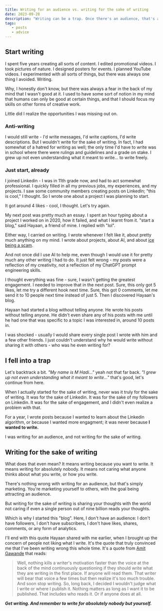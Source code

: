 ```yaml
---
title: Writing for an audience vs. writing for the sake of writing
date: 2023-09-28
description: "Writing can be a trap. Once there's an audience, that's all that matters. I fell into that trap..."
tags:
   - posts
   - advice
---
```

## Start writing
I spent five years creating all sorts of content. I edited promotional videos. I took pictures of nature. I designed posters for events. I planned YouTube videos. I experimented with all sorts of things, but there was always one thing I avoided. Writing.

Why, I honestly don't know, but there was always a fear in the back of my mind that I wasn't good at it. I used to have some sort of notion in my mind that humans can only be good at certain things, and that I should focus my skills on other forms of creative work.

Little did I realize the opportunities I was missing out on.

### Anti-writing
I would still write - I'd write messages, I'd write captions, I'd write descriptions. But I wouldn't write for the sake of writing. In fact, I had somewhat of a hatred for writing as well; the only time I'd have to write was in school where there were rulings and guidelines and a grade on stake. I grew up not even understanding what it meant to write... to write freely.

### Just start, already
I joined Linkedin - I was in 11th grade now, and had to act somewhat professional. I quickly filled in all my previous jobs, my experiences, and my projects. I saw some community members creating posts on LinkedIn; "this is cool," I thought. So I wrote one about a project I was planning to start. 

It got around 4 likes - cool, I thought. Let's try again.

My next post was pretty much an essay. I spent an hour typing about a project I worked on in 2020, how it failed, and what I learnt from it. "start a blog," said Hayaan, a friend of mine. I replied with "lol". 

Either way, I carried on writing. I wrote whenever I felt like it, about pretty much anything on my mind. I wrote about projects, about AI, and about [ice being a scam](https://www.linkedin.com/posts/mhadimedia_marketing-smart-scam-activity-7065111215500398592-X92a?utm_source=share&utm_medium=member_desktop). 

And not once did I use AI to help me, even though I would use it for pretty much any other writing I had to do. It just felt wrong - my posts were a reflection of my creativity, not a reflection of my ChatGPT prompt engineering skills.

I thought everything was fine - sure, I wasn't getting the greatest engagement. I needed to improve that in the next post. Sure, this only got 5 likes, let me try a different hook next time. Sure, this got 0 comments, let me send it to 10 people next time instead of just 5. Then I discovered Hayaan's blog.

Hayaan had started a blog without telling anyone. He wrote his posts without telling anyone. He didn't even share any of his posts with me until he had one that was specific to a topic I was interested in, around 10 posts in. 

I was shocked - usually I would share every single post I wrote with him and a few other friends. I just couldn't understand why he would write without sharing it with others - who was he even writing for?

## I fell into a trap
Let's backtrack a bit. *"My name is M Hadi..."* yeah not that far back.
*"I grew up not even understanding what it meant to write..."* that's good, let's continue from here.

When I actually started for the sake of writing, never was it truly for the sake of writing. It was for the sake of Linkedin. It was for the sake of my followers on Linkedin. It was for the sake of engagement, and I didn't even realize a problem with that. 

For a year, I wrote posts because I wanted to learn about the Linkedin algorithm, or because I wanted more engagment; it was never because **I wanted to write.**

I was writing for an audience, and not writing for the sake of writing.

## Writing for the sake of writing
What does that even mean? It means writing because you want to write. It means writing for absolutely nobody. It means not caring what anyone thinks about what you write, or how you write.

There's nothing wrong with writing for an audience, but that's simply marketing. You're marketing yourself to others, with the goal being attracting an audience.

But writing for the sake of writing is sharing your thoughts with the world not caring if even a single person out of nine billion reads your thoughts.

Which is why I started this "blog". Here, I don't have an audience: I don't have followers, I don't have subscribers, I don't have likes, shares, comments, or any form of analytics.

I'll end with this quote Hayaan shared with me earlier, when I brought up the concern of people not liking what I write. It's the quote that truly convinced me that I've been writing wrong this whole time. It's a quote from [Amit Gawande](https://amitg.blog/) that reads:

> Well, nothing kills a writer's motivation faster than the voice at the back of the mind continuously questioning if they should write what they are writing in the first place. If anyone will read them. That writer will bear that voice a few times but then realize it's too much trouble. And soon stop writing. So, long back, I decided I wouldn't judge what I write or where I publish it. Nothing matters as long as I want it to be published. That includes who reads it. Or if anyone does at all.

***Get writing. And remember to write for absolutely nobody but yourself.***